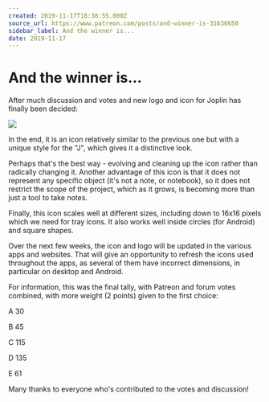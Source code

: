```yaml
---
created: 2019-11-17T18:38:55.000Z
source_url: https://www.patreon.com/posts/and-winner-is-31636650
sidebar_label: And the winner is...
date: 2019-11-17
---
```


# And the winner is...

After much discussion and votes and new logo and icon for Joplin has finally been decided:

![](https://raw.githubusercontent.com/laurent22/joplin/dev/Assets/WebsiteAssets/images/news/20191117-183855_0.png)

In the end, it is an icon relatively similar to the previous one but with a unique style for the "J", which gives it a distinctive look.

Perhaps that's the best way - evolving and cleaning up the icon rather than radically changing it. Another advantage of this icon is that it does not represent any specific object (it's not a note, or notebook), so it does not restrict the scope of the project, which as it grows, is becoming more than just a tool to take notes.

Finally, this icon scales well at different sizes, including down to 16x16 pixels which we need for tray icons. It also works well inside circles (for Android) and square shapes.

Over the next few weeks, the icon and logo will be updated in the various apps and websites. That will give an opportunity to refresh the icons used throughout the apps, as several of them have incorrect dimensions, in particular on desktop and Android.

For information, this was the final tally, with Patreon and forum votes combined, with more weight (2 points) given to the first choice:

A 30

B 45

C 115

D 135

E 61

Many thanks to everyone who's contributed to the votes and discussion!